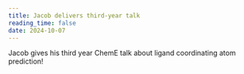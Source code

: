 ```yaml
---
title: Jacob delivers third-year talk
reading_time: false
date: 2024-10-07
---
```

Jacob gives his third year ChemE talk about ligand coordinating atom prediction! 

<!--more-->
